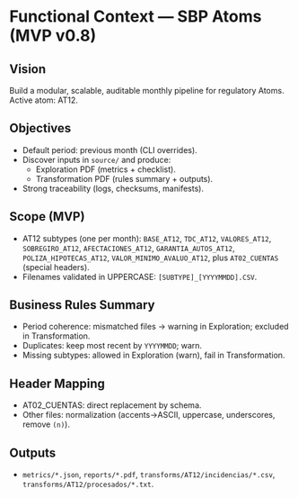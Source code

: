 # Functional Context — SBP Atoms (MVP v0.8)

## Vision
Build a modular, scalable, auditable monthly pipeline for regulatory Atoms. Active atom: AT12.

## Objectives
- Default period: previous month (CLI overrides).
- Discover inputs in `source/` and produce:
  - Exploration PDF (metrics + checklist).
  - Transformation PDF (rules summary + outputs).
- Strong traceability (logs, checksums, manifests).

## Scope (MVP)
- AT12 subtypes (one per month): `BASE_AT12`, `TDC_AT12`, `VALORES_AT12`, `SOBREGIRO_AT12`, `AFECTACIONES_AT12`, `GARANTIA_AUTOS_AT12`, `POLIZA_HIPOTECAS_AT12`, `VALOR_MINIMO_AVALUO_AT12`, plus `AT02_CUENTAS` (special headers).
- Filenames validated in UPPERCASE: `[SUBTYPE]_[YYYYMMDD].CSV`.

## Business Rules Summary
- Period coherence: mismatched files → warning in Exploration; excluded in Transformation.
- Duplicates: keep most recent by `YYYYMMDD`; warn.
- Missing subtypes: allowed in Exploration (warn), fail in Transformation.

## Header Mapping
- AT02_CUENTAS: direct replacement by schema.
- Other files: normalization (accents→ASCII, uppercase, underscores, remove `(n)`).

## Outputs
- `metrics/*.json`, `reports/*.pdf`, `transforms/AT12/incidencias/*.csv`, `transforms/AT12/procesados/*.txt`.
